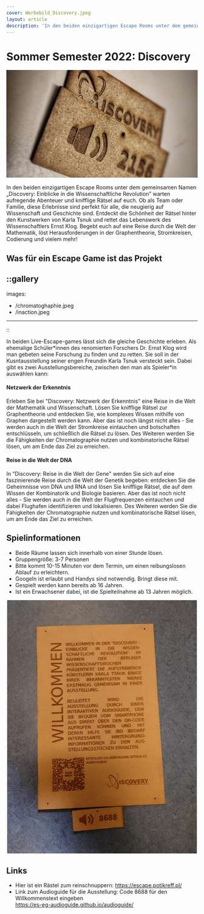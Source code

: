 ```yaml
---
cover: Werbebild_Discovery.jpeg
layout: article
description: 'In den beiden einzigartigen Escape Rooms unter dem gemeinsamen Namen „Discovery: Einblicke in die Wissenschaftliche Revolution” warten aufregende Abenteuer und knifflige Rätsel auf euch.'
---
```


# Sommer Semester 2022: Discovery

<p align="center">
<img src="/Werbebild_Discovery.jpeg" alt="Holzschilder für den Audioguide (aus dem SoSe 22)" width="700px" height="auto">
</p>

In den beiden einzigartigen Escape Rooms unter dem gemeinsamen Namen „Discovery: Einblicke in die Wissenschaftliche Revolution” warten aufregende Abenteuer und knifflige Rätsel auf euch. Ob als Team oder Familie, diese Erlebnisse sind perfekt für alle, die neugierig auf Wissenschaft und Geschichte sind. Entdeckt die Schönheit der Rätsel hinter den Kunstwerken von Karla Tsnuk und rettet das Lebenswerk des Wissenschaftlers Ernst Klog. Begebt euch auf eine Reise durch die Welt der Mathematik, löst Herausforderungen in der Graphentheorie, Stromkreisen, Codierung und vielem mehr!

## Was für ein Escape Game ist das Projekt

::gallery
---
images:
  - /chromatoghaphie.jpeg
  - /inaction.jpeg
---
::

In beiden Live-Escape-games lässt sich die gleiche Geschichte erleben. Als ehemalige Schüler\*innen des renomierten Forschers Dr. Ernst Klog wird man gebeten seine Forschung zu finden und zu retten. Sie soll in der Kusntausstellung seiner engen Freundin Karla Tsnuk versteckt sein. Dabei gibt es zwei Ausstellungsbereiche, zwischen den man als Spieler\*in auswählen kann:

#### Netzwerk der Erkenntnis

Erleben Sie bei "Discovery: Netzwerk der Erkenntnis" eine Reise in die Welt der Mathematik und Wissenschaft. Lösen Sie knifflige Rätsel zur Graphentheorie und entdecken Sie, wie komplexes Wissen mithilfe von Graphen dargestellt werden kann. Aber das ist noch längst nicht alles - Sie werden auch in die Welt der Stromkreise eintauchen und botschaften entschlüsseln, um schließlich die Rätsel zu lösen. Des Weiteren werden Sie die Fähigkeiten der Chromatographie nutzen und kombinatorische Rätsel lösen, um am Ende das Ziel zu erreichen.

#### Reise in die Welt der DNA

In "Discovery: Reise in die Welt der Gene" werden Sie sich auf eine faszinierende Reise durch die Welt der Genetik begeben: entdecken Sie die Geheimnisse von DNA und RNA und lösen Sie knifflige Rätsel, die auf dem Wissen der Kombinatorik und Biologie basieren. Aber das ist noch nicht alles - Sie werden auch in die Welt der Flugfrequenzen eintauchen und dabei Flughafen identifizieren und lokalisieren. Des Weiteren werden Sie die Fähigkeiten der Chromatographie nutzen und kombinatorische Rätsel lösen, um am Ende das Ziel zu erreichen.

## Spielinformationen

* Beide Räume lassen sich innerhalb von einer Stunde lösen.
* Gruppengröße: 3-7 Personen
* Bitte kommt 10-15 Minuten vor dem Termin, um einen reibungslosen Ablauf zu erleichtern.
* Googeln ist erlaubt und Handys sind notwendig. Bringt diese mit.
* Gespielt werden kann bereits ab 16 Jahren.
* Ist ein Erwachsener dabei, ist die Spielteilnahme ab 13 Jahren möglich.

<p align="center">
<img src="/audioguide.jpeg" alt="Holzschilder für den Audioguide (aus dem SoSe 22)" width="500px" height="auto">
</p>

## Links

* Hier ist ein Rästel zum reinschnuppern: <https://escape.potikreff.pl/>
* Link zum Audioguide für die Ausstellung: Code 8688 für den Willkommenstext eingeben  
  <https://es-eg-audioguide.github.io/audioguide/>